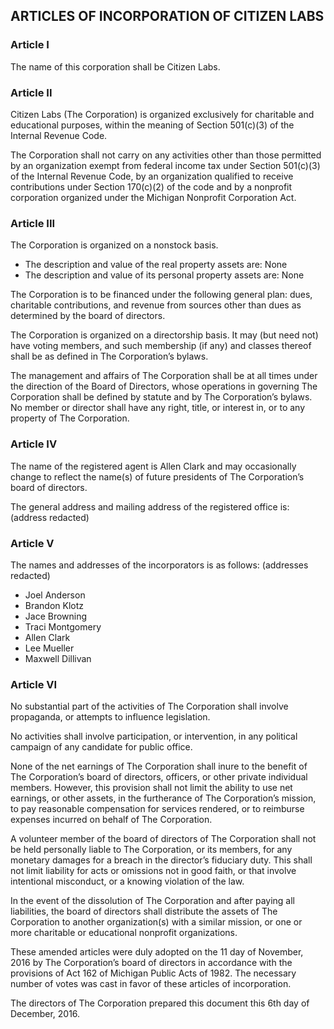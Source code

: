 ## ARTICLES OF INCORPORATION OF CITIZEN LABS




### Article I


The name of this corporation shall be Citizen Labs.


### Article II


Citizen Labs (The Corporation) is organized exclusively for charitable and educational purposes, within the meaning of Section 501(c)(3) of the Internal Revenue Code.

The Corporation shall not carry on any activities other than those permitted by an organization exempt from federal income tax under Section 501(c)(3) of the Internal Revenue Code, by an organization qualified to receive contributions under Section 170(c)(2) of the code and by a nonprofit corporation organized under the Michigan Nonprofit Corporation Act.


### Article III


The Corporation is organized on a nonstock basis.

- The description and value of the real property assets are: None
- The description and value of its personal property assets are: None

The Corporation is to be financed under the following general plan: dues, charitable contributions, and revenue from sources other than dues as determined by the board of directors.

The Corporation is organized on a directorship basis. It may (but need not) have voting members, and such membership (if any) and classes thereof shall be as defined in The Corporation’s bylaws.

The management and affairs of The Corporation shall be at all times under the direction of the Board of Directors, whose operations in governing The Corporation shall be defined by statute and by The Corporation’s bylaws. No member or director shall have any right, title, or interest in, or to any property of The Corporation.



### Article IV


The name of the registered agent is Allen Clark and may occasionally change to reflect the name(s) of future presidents of The Corporation’s board of directors.

The general address and mailing address of the registered office is: (address redacted)

### Article V


The names and addresses of the incorporators is as follows: (addresses redacted)

- Joel Anderson
- Brandon Klotz
- Jace Browning
- Traci Montgomery
- Allen Clark
- Lee Mueller
- Maxwell Dillivan


### Article VI


No substantial part of the activities of The Corporation shall involve propaganda, or attempts to influence legislation.

No activities shall involve participation, or intervention, in any political campaign of any candidate for public office.

None of the net earnings of The Corporation shall inure to the benefit of The Corporation’s board of directors, officers, or other private individual members. However, this provision shall not limit the ability to use net earnings, or other assets, in the furtherance of The Corporation’s mission, to pay reasonable compensation for services rendered, or to reimburse expenses incurred on behalf of The Corporation.

A volunteer member of the board of directors of The Corporation shall not be held personally liable to The Corporation, or its members, for any monetary damages for a breach in the director’s fiduciary duty. This shall not limit liability for acts or omissions not in good faith, or that involve intentional misconduct, or a knowing violation of the law.

In the event of the dissolution of The Corporation and after paying all liabilities, the board of directors shall distribute the assets of The Corporation to another organization(s) with a similar mission, or one or more charitable or educational nonprofit organizations.

These amended articles were duly adopted on the 11 day of November, 2016 by The Corporation’s board of directors in accordance with the provisions of Act 162 of Michigan Public Acts of 1982. The necessary number of votes was cast in favor of these articles of incorporation.


The directors of The Corporation prepared this document this 6th day of December, 2016.

